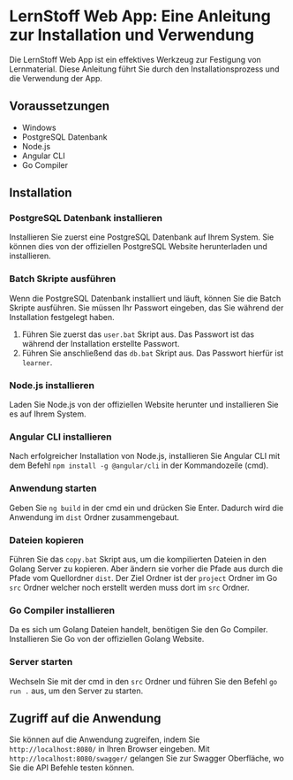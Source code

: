# LernStoff Web App: Eine Anleitung zur Installation und Verwendung

Die LernStoff Web App ist ein effektives Werkzeug zur Festigung von Lernmaterial. Diese Anleitung führt Sie durch den Installationsprozess und die Verwendung der App.

## Voraussetzungen
- Windows
- PostgreSQL Datenbank
- Node.js
- Angular CLI
- Go Compiler

## Installation

### PostgreSQL Datenbank installieren
Installieren Sie zuerst eine PostgreSQL Datenbank auf Ihrem System. Sie können dies von der offiziellen PostgreSQL Website herunterladen und installieren.

### Batch Skripte ausführen
Wenn die PostgreSQL Datenbank installiert und läuft, können Sie die Batch Skripte ausführen. Sie müssen Ihr Passwort eingeben, das Sie während der Installation festgelegt haben.
1. Führen Sie zuerst das `user.bat` Skript aus. Das Passwort ist das während der Installation erstellte Passwort.
2. Führen Sie anschließend das `db.bat` Skript aus. Das Passwort hierfür ist `learner`.

### Node.js installieren
Laden Sie Node.js von der offiziellen Website herunter und installieren Sie es auf Ihrem System.

### Angular CLI installieren
Nach erfolgreicher Installation von Node.js, installieren Sie Angular CLI mit dem Befehl `npm install -g @angular/cli` in der Kommandozeile (cmd).

### Anwendung starten
Geben Sie `ng build` in der cmd ein und drücken Sie Enter. Dadurch wird die Anwendung im `dist` Ordner zusammengebaut.

### Dateien kopieren
Führen Sie das `copy.bat` Skript aus, um die kompilierten Dateien in den Golang Server zu kopieren. Aber ändern sie vorher die Pfade aus durch die Pfade vom Quellordner `dist`. Der Ziel Ordner ist der `project` Ordner im Go `src` Ordner welcher noch erstellt werden muss dort im `src` Ordner.

### Go Compiler installieren
Da es sich um Golang Dateien handelt, benötigen Sie den Go Compiler. Installieren Sie Go von der offiziellen Golang Website.

### Server starten
Wechseln Sie mit der cmd in den `src` Ordner und führen Sie den Befehl `go run .` aus, um den Server zu starten.

## Zugriff auf die Anwendung
Sie können auf die Anwendung zugreifen, indem Sie `http://localhost:8080/` in Ihren Browser eingeben.
Mit `http://localhost:8080/swagger/` gelangen Sie zur Swagger Oberfläche, wo Sie die API Befehle testen können.
